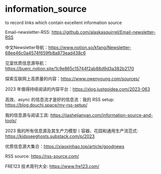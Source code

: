 # information_source
 to record links which contain excellent  information source

Email-newsletter-RSS: https://github.com/alaskasquirrel/Email-newsletter-RSS

中文Newsletter导航：https://www.notion.so/kfang/Newsletter-68ee46c0a4574f659fb8a873ead438c6

见室优质信息源导航：https://buerc.notion.site/1c9e865c15744f2ab88d9d3a382b2170

探索互联网上高质量的内容：https://www.owenyoung.com/sources/

2023 年值得持续阅读的内容平台：https://xlog.justgoidea.com/2023-063

高效、async 的信息流才是好的信息流：我的 RSS setup: https://blog.douchi.space/my-rss-setup/

我的信息源与阅读工具: https://jiashejianyan.com/information-source-and-tools/

2023 我的所有信息源及其生产力模型丨容器、花园和通用生产流范式: https://kidsseeghosts.substack.com/p/2023

优质信息源大集合：https://xiaoxinhao.top/article/goodnews

RSS source: https://rss-source.com/

FRE123 技术周刊大全: https://www.fre123.com/
